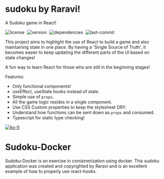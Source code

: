 # sudoku by Raravi!

A Sudoku game in React!

![license](https://img.shields.io/github/license/raravi/sudoku)&nbsp;&nbsp;![version](https://img.shields.io/github/package-json/v/raravi/sudoku)&nbsp;&nbsp;![dependencies](https://img.shields.io/depfu/raravi/sudoku)&nbsp;&nbsp;![last-commit](https://img.shields.io/github/last-commit/raravi/sudoku)

This project aims to highlight the use of React to build a game and also maintaining state in one place. By having a 'Single Source of Truth', it becomes easier to keep updating the different parts of the UI based on state changes!

A fun way to learn React for those who are still in the beginning stages!

Features:

- Only functional components!
- useEffect, useState hooks instead of state.
- Simple use of `props`.
- All the game logic resides in a single component.
- Use CSS Custom properties to keep the stylesheet DRY.
- Understand how functions can be sent down as `props` and consumed.
- Typescript for static type checking!

[![ko-fi](https://www.ko-fi.com/img/githubbutton_sm.svg)](https://ko-fi.com/Y8Y21VCIL)

# Sudoku-Docker

Sudoku-Docker is an exercise in containerization using docker. This sudoku application was created and copyrighted by Raravi and is an excellent example of how to properly use react-hooks.
